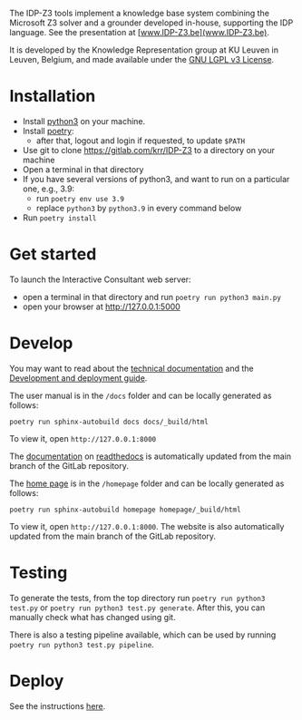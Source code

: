 The IDP-Z3 tools implement a knowledge base system combining the Microsoft Z3 solver and a grounder developed in-house, supporting the IDP language.  See the presentation at [www.IDP-Z3.be](www.IDP-Z3.be).

It is developed by the Knowledge Representation group at KU Leuven in Leuven, Belgium, and made available under the [GNU LGPL v3 License](https://www.gnu.org/licenses/lgpl-3.0.txt).


# Installation

* Install [python3](https://www.python.org/downloads/) on your machine.
* Install [poetry](https://python-poetry.org/docs/#installation):
    * after that, logout and login if requested, to update `$PATH`
* Use git to clone https://gitlab.com/krr/IDP-Z3 to a directory on your machine
* Open a terminal in that directory
* If you have several versions of python3, and want to run on a particular one, e.g., 3.9:
    * run `poetry env use 3.9`
    * replace `python3` by `python3.9` in every command below
* Run `poetry install`


# Get started

To launch the Interactive Consultant web server:

* open a terminal in that directory and run `poetry run python3 main.py`
* open your browser at http://127.0.0.1:5000


# Develop

You may want to read about the [technical documentation](http://docs.idp-z3.be/en/latest/code_reference.html) and the [Development and deployment guide](https://gitlab.com/krr/IDP-Z3/-/wikis/Development-and-deployment-guide).

The user manual is in the `/docs` folder and can be locally generated as follows:
~~~~
poetry run sphinx-autobuild docs docs/_build/html
~~~~
To view it, open `http://127.0.0.1:8000`

The [documentation](https://docs.IDP-Z3.be) on [readthedocs](https://readthedocs.org/projects/idp-z3/) is automatically updated from the main branch of the GitLab repository.

The [home page](https://www.IDP-Z3.be) is in the `/homepage` folder and can be locally generated as follows:
~~~~
poetry run sphinx-autobuild homepage homepage/_build/html
~~~~
To view it, open `http://127.0.0.1:8000`.  The website is also automatically updated from the main branch of the GitLab repository.


# Testing

To generate the tests, from the top directory run `poetry run python3 test.py` or `poetry run python3 test.py generate`.
After this, you can manually check what has changed using git.

There is also a testing pipeline available, which can be used by running `poetry run python3 test.py pipeline`.


# Deploy

See the instructions [here](https://gitlab.com/krr/IDP-Z3/-/wikis/Development-and-deployment-guide).